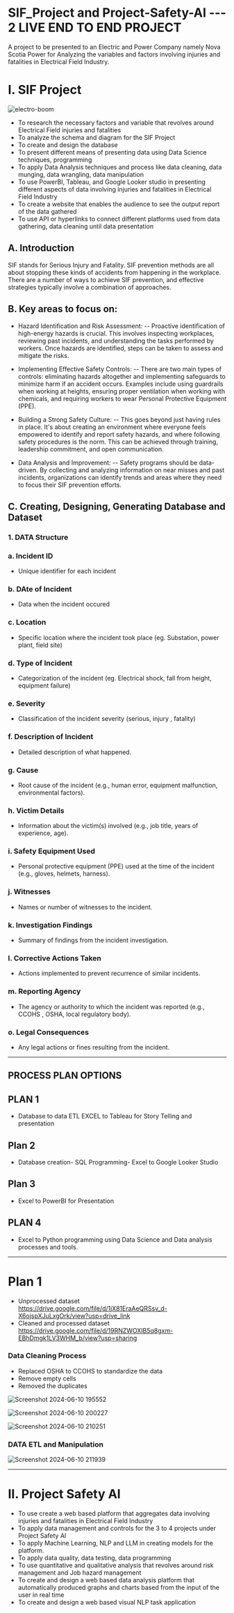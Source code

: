 # SIF_Project and Project-Safety-AI --- 2 LIVE END TO END PROJECT
A project to be presented to an Electric and Power Company namely Nova Scotia Power for Analyzing the variables and factors involving injuries and fatalities in Electrical Field Industry.  


# I. SIF Project
![electro-boom](https://github.com/lois4801/SIF_Project-Safety-AI/assets/96842662/c8bdd1ea-a023-4933-b037-43396834c14d)





- To research the necessary factors and variable that revolves around Electrical Field injuries and fatalities
- To analyze the schema and diagram for the SIF Project
- To create and design the database 
- To present different means of presenting data using Data Science techniques, programming
- To apply Data Analysis techniques and process like data cleaning, data munging, data wrangling, data manipulation
- To use PowerBI, Tableau, and Google Looker studio in presenting different aspects of data involving injuries and fatalities in Electrical Field Industry
- To create a website that enables the audience to see the output report of the data gathered
- To use API or hyperlinks to connect different platforms used from data gathering, data cleaning until data presentation

## A. Introduction

SIF stands for Serious Injury and Fatality. SIF prevention methods are all about stopping these kinds of accidents from happening in the workplace.
There are a number of ways to achieve SIF prevention, and effective strategies typically involve a combination of approaches. 

## B. Key areas to focus on:

- Hazard Identification and Risk Assessment:
-- Proactive identification of high-energy hazards is crucial. This involves inspecting workplaces, reviewing past incidents, and understanding the tasks performed by workers. Once hazards are identified, steps can be taken to assess and mitigate the risks.

- Implementing Effective Safety Controls: 
-- There are two main types of controls: eliminating hazards altogether and implementing safeguards to minimize harm if an accident occurs. Examples include using guardrails when working at heights, ensuring proper ventilation when working with chemicals, and requiring workers to wear Personal Protective Equipment (PPE).

- Building a Strong Safety Culture:
-- This goes beyond just having rules in place. It's about creating an environment where everyone feels empowered to identify and report safety hazards, and where following safety procedures is the norm. This can be achieved through training, leadership commitment, and open communication.

- Data Analysis and Improvement:
-- Safety programs should be data-driven. By collecting and analyzing information on near misses and past incidents, organizations can identify trends and areas where they need to focus their SIF prevention efforts.

## C. Creating, Designing, Generating Database and Dataset
### 1. DATA Structure
### a. Incident ID
- Unique identifier for each incident

### b. DAte of Incident
- Data when the incident occured

### c. Location
- Specific location where the incident took place (eg. Substation, power plant, field site)

### d. Type of Incident
- Categorization of the incident (eg. Electrical shock, fall from height, equipment failure)

### e. Severity 
- Classification of the incident severity (serious, injury , fatality)

### f. Description of Incident
- Detailed description of what happened.

### g. Cause
- Root cause of the incident (e.g., human error, equipment malfunction, environmental factors).

### h. Victim Details
- Information about the victim(s) involved (e.g., job title, years of experience, age).

### i. Safety Equipment Used
- Personal protective equipment (PPE) used at the time of the incident (e.g., gloves, helmets, harness).

### j. Witnesses
- Names or number of witnesses to the incident.

### k. Investigation Findings
- Summary of findings from the incident investigation.

### l. Corrective Actions Taken
- Actions implemented to prevent recurrence of similar incidents.

### m. Reporting Agency
- The agency or authority to which the incident was reported (e.g., CCOHS , OSHA, local regulatory body).

### o. Legal Consequences
- Any legal actions or fines resulting from the incident.
----------------------------------------------------------------------------------------------------------------
## PROCESS PLAN OPTIONS
## PLAN 1
- Database to data ETL EXCEL to Tableau for Story Telling and presentation

## Plan 2
- Database creation- SQL Programming- Excel to Google Looker Studio

## Plan 3
- Excel to PowerBI for Presentation

## PLAN 4
- Excel to Python programming using Data Science and Data analysis processes and tools.

-------------------------------------------------------------------------------------------------------------

# Plan 1
- Unprocessed dataset
  https://drive.google.com/file/d/1jX81EraAeQRSsv_d-X6ojspXJuLxgOrk/view?usp=drive_link
- Cleaned and processed dataset
https://drive.google.com/file/d/19RNZWOXIB5q8gxm-EBhDmgk1LV3WHM_b/view?usp=sharing


### Data Cleaning Process
- Replaced OSHA to CCOHS to standardize the data
- Remove empty cells
- Removed the duplicates
  
![Screenshot 2024-06-10 195552](https://github.com/lois4801/SIF_Project-Safety-AI/assets/96842662/19c32458-6533-4d9a-8603-33a52ab913ae)

![Screenshot 2024-06-10 200227](https://github.com/lois4801/SIF_Project-Safety-AI/assets/96842662/75d97e3f-c484-4938-9365-947d2fa01b81)

![Screenshot 2024-06-10 210251](https://github.com/lois4801/SIF_Project-Safety-AI/assets/96842662/58378624-20cf-4101-89a7-b396af93be33)

### DATA ETL and Manipulation

![Screenshot 2024-06-10 211939](https://github.com/lois4801/SIF_Project-Safety-AI/assets/96842662/815a0187-1086-493f-a59b-1062817696d2)


------------------------------------------------------------------------------------------------------------- 
  
# II. Project Safety AI
- To use create a web based platform that aggregates data involving injuries and fatalities in Electrical Field Industry
- To apply data management and controls for the 3 to 4 projects under Project Safety AI
- To apply Machine Learning, NLP and LLM in creating models for the platform.
- To apply data quality, data testing, data programming
- To use quantitative and qualitative analysis that revolves around risk management and Job hazard management
- To create and design a web based data analysis platform that automatically produced graphs and charts based from the input of the user in real time
- To create and design a web based visual NLP task application
